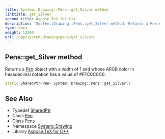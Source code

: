 ```yaml
---
title: System::Drawing::Pens::get_Silver method
linktitle: get_Silver
second_title: Aspose.TeX for C++
description: 'System::Drawing::Pens::get_Silver method. Returns a Pen object with a width of 1 and whose ARGB color in hexadecimal notation has a value of #FFC0C0C0 in C++.'
type: docs
weight: 12300
url: /cpp/system.drawing/pens/get_silver/
---
```

## Pens::get_Silver method


Returns a [Pen](../../pen/) object with a width of 1 and whose ARGB color in hexadecimal notation has a value of #FFC0C0C0.

```cpp
static SharedPtr<Pen> System::Drawing::Pens::get_Silver()
```

## See Also

* Typedef [SharedPtr](../../../system/sharedptr/)
* Class [Pen](../../pen/)
* Class [Pens](../)
* Namespace [System::Drawing](../../)
* Library [Aspose.TeX for C++](../../../)
